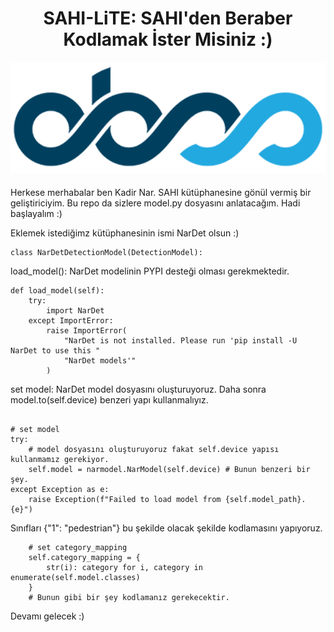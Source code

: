 <div align="center">
<h1>
  SAHI-LiTE: SAHI'den Beraber Kodlamak İster Misiniz :)
</h1>
<h4>
    <img width="700" alt="teaser" src="obss.png">
</h4>

</div>



Herkese merhabalar ben Kadir Nar. SAHI kütüphanesine gönül vermiş bir geliştiriciyim. 
Bu repo da sizlere model.py dosyasını anlatacağım. Hadi başlayalım :) 

Eklemek istediğimz kütüphanesinin ismi NarDet olsun :) 

```
class NarDetDetectionModel(DetectionModel):
```
load_model(): NarDet modelinin PYPI desteği olması gerekmektedir.
```
def load_model(self):
    try:
        import NarDet
    except ImportError:
        raise ImportError(
            "NarDet is not installed. Please run 'pip install -U NarDet to use this "
            "NarDet models'"
        )
```
set model: NarDet model dosyasını oluşturuyoruz. 
Daha sonra model.to(self.device) benzeri yapı kullanmalıyız.
```

# set model
try:
    # model dosyasını oluşturuyoruz fakat self.device yapısı kullanmamız gerekiyor.
    self.model = narmodel.NarModel(self.device) # Bunun benzeri bir şey.
except Exception as e:
    raise Exception(f"Failed to load model from {self.model_path}. {e}")

```
Sınıfları {"1": "pedestrian"} bu şekilde olacak şekilde kodlamasını yapıyoruz.
```
    # set category_mapping
    self.category_mapping = {
        str(i): category for i, category in enumerate(self.model.classes)
    }
    # Bunun gibi bir şey kodlamanız gerekecektir.
```

Devamı gelecek :)
